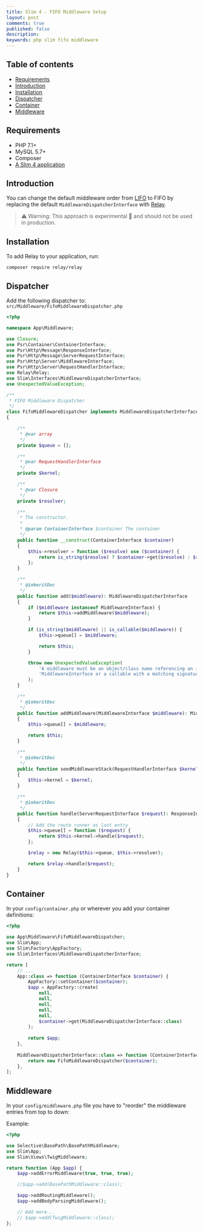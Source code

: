 ```yaml
---
title: Slim 4 - FIFO Middleware Setup
layout: post
comments: true
published: false
description: 
keywords: php slim fifo middleware
---
```


## Table of contents

* [Requirements](#requirements)
* [Introduction](#introduction)
* [Installation](#installation)
* [Dispatcher](#dispatcher)
* [Container](#container)
* [Middleware](#middleware)

## Requirements

* PHP 7.1+
* MySQL 5.7+
* Composer
* [A Slim 4 application](https://odan.github.io/2019/11/05/slim4-tutorial.html)

## Introduction

You can change the default middleware order from [LIFO](https://github.com/slimphp/Slim/issues/2408)
to FIFO by replacing the default `MiddlewareDispatcherInterface` with [Relay](https://relayphp.com/).

> ⚠️ Warning: This approach is experimental 🧪 and should not be used in production.

## Installation

To add Relay to your application, run:

```
composer require relay/relay
```

## Dispatcher

Add the following dispatcher to: `src/Middleware/FifoMiddlewareDispatcher.php`

```php
<?php

namespace App\Middleware;

use Closure;
use Psr\Container\ContainerInterface;
use Psr\Http\Message\ResponseInterface;
use Psr\Http\Message\ServerRequestInterface;
use Psr\Http\Server\MiddlewareInterface;
use Psr\Http\Server\RequestHandlerInterface;
use Relay\Relay;
use Slim\Interfaces\MiddlewareDispatcherInterface;
use UnexpectedValueException;

/**
 * FIFO Middleware Dispatcher
 */
class FifoMiddlewareDispatcher implements MiddlewareDispatcherInterface
{

    /**
     * @var array
     */
    private $queue = [];

    /**
     * @var RequestHandlerInterface
     */
    private $kernel;

    /**
     * @var Closure
     */
    private $resolver;

    /**
     * The constructor.
     *
     * @param ContainerInterface $container The container
     */
    public function __construct(ContainerInterface $container)
    {
        $this->resolver = function ($resolve) use ($container) {
            return is_string($resolve) ? $container->get($resolve) : $resolve;
        };
    }

    /**
     * @inheritDoc
     */
    public function add($middleware): MiddlewareDispatcherInterface
    {
        if ($middleware instanceof MiddlewareInterface) {
            return $this->addMiddleware($middleware);
        }

        if (is_string($middleware) || is_callable($middleware)) {
            $this->queue[] = $middleware;

            return $this;
        }

        throw new UnexpectedValueException(
            'A middleware must be an object/class name referencing an implementation of ' .
            'MiddlewareInterface or a callable with a matching signature.'
        );
    }

    /**
     * @inheritDoc
     */
    public function addMiddleware(MiddlewareInterface $middleware): MiddlewareDispatcherInterface
    {
        $this->queue[] = $middleware;

        return $this;
    }

    /**
     * @inheritDoc
     */
    public function seedMiddlewareStack(RequestHandlerInterface $kernel): void
    {
        $this->kernel = $kernel;
    }

    /**
     * @inheritDoc
     */
    public function handle(ServerRequestInterface $request): ResponseInterface
    {
        // Add the route runner as last entry
        $this->queue[] = function ($request) {
            return $this->kernel->handle($request);
        };

        $relay = new Relay($this->queue, $this->resolver);

        return $relay->handle($request);
    }
}
```

## Container

In your `config/container.php` or wherever you add your container definitions:

```php
<?php

use App\Middleware\FifoMiddlewareDispatcher;
use Slim\App;
use Slim\Factory\AppFactory;
use Slim\Interfaces\MiddlewareDispatcherInterface;

return [
    // ...
    App::class => function (ContainerInterface $container) {
        AppFactory::setContainer($container);
        $app = AppFactory::create(
            null,
            null,
            null,
            null,
            null,
            $container->get(MiddlewareDispatcherInterface::class)
        );
    
        return $app;
    },
    
    MiddlewareDispatcherInterface::class => function (ContainerInterface $container) {
        return new FifoMiddlewareDispatcher($container);
    },
];
```

## Middleware

In your `config/middleware.php` file you have to "reorder" the middleware entries from top to down:

Example:

```php
<?php

use Selective\BasePath\BasePathMiddleware;
use Slim\App;
use Slim\Views\TwigMiddleware;

return function (App $app) {
    $app->addErrorMiddleware(true, true, true);

    //$app->add(BasePathMiddleware::class);

    $app->addRoutingMiddleware();
    $app->addBodyParsingMiddleware();

    // Add more...
    // $app->add(TwigMiddleware::class);
};
```
